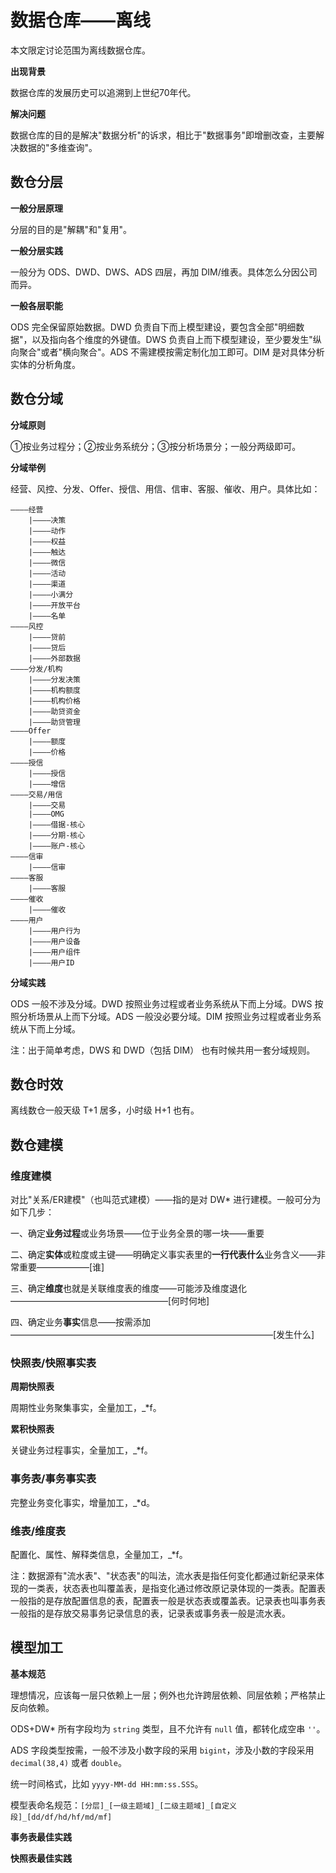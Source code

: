 # 数据仓库——离线

本文限定讨论范围为离线数据仓库。

**出现背景**

数据仓库的发展历史可以追溯到上世纪70年代。

**解决问题**

数据仓库的目的是解决"数据分析"的诉求，相比于"数据事务"即增删改查，主要解决数据的"多维查询"。

## 数仓分层

**一般分层原理**

分层的目的是"解耦"和"复用"。

**一般分层实践**

一般分为 ODS、DWD、DWS、ADS 四层，再加 DIM/维表。具体怎么分因公司而异。

**一般各层职能**

ODS 完全保留原始数据。DWD 负责自下而上模型建设，要包含全部"明细数据"，以及指向各个维度的外键值。DWS 负责自上而下模型建设，至少要发生"纵向聚合"或者"横向聚合"。ADS 不需建模按需定制化加工即可。DIM 是对具体分析实体的分析角度。

## 数仓分域

**分域原则**

①按业务过程分；②按业务系统分；③按分析场景分；一般分两级即可。

**分域举例**

经营、风控、分发、Offer、授信、用信、信审、客服、催收、用户。具体比如：

```
————经营
    |————决策
    |————动作
    |————权益
    |————触达
    |————微信
    |————活动
    |————渠道
    |————小满分
    |————开放平台
    |————名单
————风控
    |————贷前
    |————贷后
    |————外部数据
————分发/机构
    |————分发决策
    |————机构额度
    |————机构价格
    |————助贷资金
    |————助贷管理
————Offer
    |————额度
    |————价格
————授信
    |————授信
    |————增信
————交易/用信
    |————交易
    |————OMG
    |————借据-核心
    |————分期-核心
    |————账户-核心
————信审
    |————信审
————客服
    |————客服
————催收
    |————催收
————用户
    |————用户行为
    |————用户设备
    |————用户组件
    |————用户ID
```

**分域实践**

ODS 一般不涉及分域。DWD 按照业务过程或者业务系统从下而上分域。DWS 按照分析场景从上而下分域。ADS 一般没必要分域。DIM 按照业务过程或者业务系统从下而上分域。

注：出于简单考虑，DWS 和 DWD（包括 DIM） 也有时候共用一套分域规则。

## 数仓时效

离线数仓一般天级 T+1 居多，小时级 H+1 也有。

## 数仓建模

### 维度建模

对比"关系/ER建模"（也叫范式建模）——指的是对 DW* 进行建模。一般可分为如下几步：

一、确定**业务过程**或业务场景——位于业务全景的哪一块——重要

二、确定**实体**或粒度或主键——明确定义事实表里的**一行代表什么**业务含义——非常重要——————\[谁\]

三、确定**维度**也就是关联维度表的维度——可能涉及维度退化——————————————————\[何时何地\]

四、确定业务**事实**信息——按需添加——————————————————————————————\[发生什么\]


### 快照表/快照事实表

**周期快照表**

周期性业务聚集事实，全量加工，_*f。

**累积快照表**

关键业务过程事实，全量加工，_*f。

### 事务表/事务事实表

完整业务变化事实，增量加工，_*d。

### 维表/维度表

配置化、属性、解释类信息，全量加工，_*f。

注：数据源有"流水表"、"状态表"的叫法，流水表是指任何变化都通过新纪录来体现的一类表，状态表也叫覆盖表，是指变化通过修改原记录体现的一类表。配置表一般指的是存放配置信息的表，配置表一般是状态表或覆盖表。记录表也叫事务表一般指的是存放交易事务记录信息的表，记录表或事务表一般是流水表。

## 模型加工

**基本规范**

理想情况，应该每一层只依赖上一层；例外也允许跨层依赖、同层依赖；严格禁止反向依赖。

ODS+DW* 所有字段均为 `string` 类型，且不允许有 `null` 值，都转化成空串 `''`。

ADS 字段类型按需，一般不涉及小数字段的采用 `bigint`，涉及小数的字段采用 `decimal(38,4)` 或者 `double`。

统一时间格式，比如 `yyyy-MM-dd HH:mm:ss.SSS`。

模型表命名规范：`[分层]_[一级主题域]_[二级主题域]_[自定义段]_[dd/df/hd/hf/md/mf]`

**事务表最佳实践**



**快照表最佳实践**



